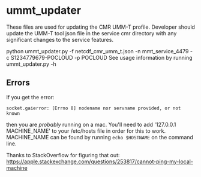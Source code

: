 # ummt_updater
These files are used for updating the CMR UMM-T profile.
Developer should update the UMM-T tool json file in the service cmr directory with any significant changes to the service features.

python ummt_updater.py -f netcdf_cmr_umm_t.json -n mmt_service_4479 -c S1234779679-POCLOUD -p POCLOUD
See usage information by running ummt_updater.py -h

## Errors

If you get the error:

`socket.gaierror: [Errno 8] nodename nor servname provided, or not known`

then you are *probably* running on a mac. You'll need to add '127.0.0.1 MACHINE_NAME' to your /etc/hosts file in order for this to work. MACHINE_NAME 
can be found by running `echo $HOSTNAME` on the command line.

Thanks to StackOverflow for figuring that out:
https://apple.stackexchange.com/questions/253817/cannot-ping-my-local-machine
